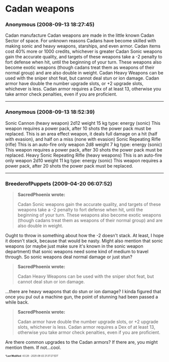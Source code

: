 # Cadan weapons

### **Anonymous** (2008-09-13 18:27:45)

Cadan manufacture
Cadan weapons are made in the little known Cadan Sector of space. For unknown reasons Cadans have become skilled with making sonic and heavy weapons, starships, and even armor. Cadan items cost 40% more or 1000 credits, whichever is greater
Cadan Sonic weapons gain the accurate quality, and targets of these weapons take a -2 penalty to fort defense when hit, until the beginning of your turn. These weapons also become exotic weapons (though cadans treat them as weapons of their normal group) and are also double in weight.
Cadan Heavy Weapons can be used with the sniper shot feat, but cannot deal stun or ion damage.
Cadan armor have double the number upgrade slots, or +2 upgrade slots, whichever is less. Cadan armor requires a Dex of at least 13, otherwise you take armor check penalties, even if you are proficient.

---

### **Anonymous** (2008-09-13 18:52:39)

Sonic Cannon (heavy weapon)
2d12 weight 15 kg
type: energy (sonic)
This weapon requires a power pack, after 10 shots the power pack must be replaced.
This is an area effect weapon, it deals full damage on a hit (half with evasion), and half on a miss (none with evasion)
Sonic Repeating Rifle (rifle)
This is an auto-fire only weapon
2d8 weight 7 kg
type: energy (sonic)
This weapon requires a power pack, after 30 shots the power pack must be replaced.
Heavy Sonic Repeating Rifle (heavy weapons)
This is an auto-fire only weapon
2d10 weight 11 kg
type: energy (sonic)
This weapon requires a power pack, after 20 shots the power pack must be replaced.

---

### **BreederofPuppets** (2009-04-20 06:07:52)

> **SacredPhoenix wrote:**
>
> Cadan Sonic weapons gain the accurate quality, and targets of these weapons take a -2 penalty to fort defense when hit, until the beginning of your turn. These weapons also become exotic weapons (though cadans treat them as weapons of their normal group) and are also double in weight.

Ought to throw in something about how the -2 doesn't stack. At least, I hope it doesn't stack, because that would be nasty. Might also mention that sonic weapons (or maybe just make sure it's known in the sonic weapon department) that sonic weapons need some kind of medium to travel through.
So sonic weapons deal normal damage or just stun?
> **SacredPhoenix wrote:**
>
> Cadan Heavy Weapons can be used with the sniper shot feat, but cannot deal stun or ion damage.

...there are heavy weapons that do stun or ion damage? I kinda figured that once you pul out a machine gun, the point of stunning had been passed a while back.
> **SacredPhoenix wrote:**
>
> Cadan armor have double the number upgrade slots, or +2 upgrade slots, whichever is less. Cadan armor requires a Dex of at least 13, otherwise you take armor check penalties, even if you are proficient.

Are there common upgrades to the Cadan armors? If there are, you might mention them. If not...cool.



<span style="font-size: 0.5em;">***Last Modified**: 4.0.28 - *2025-06-02 21:37:27 EDT*</span>